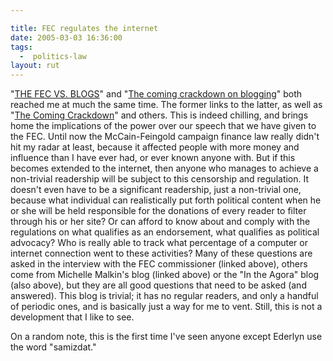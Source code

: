 ```yaml
---

title: FEC regulates the internet
date: 2005-03-03 16:36:00
tags:
  -  politics-law
layout: rut
---
```


<p> "<a href="http://michellemalkin.com/archives/001654.htm">THE FEC VS. BLOGS</a>" and "<a href="http://news.com.com/The+coming+crackdown+on+blogging/2008-1028_3-5597079.html?tag=nefd.lede">The coming crackdown on blogging</a>" both reached me at much the same time.  The former links to the latter, as well as "<a href="http://www.intheagora.com/archives/2005/03/the_coming_crac.html">The Coming Crackdown</a>" and others.  This is indeed chilling, and brings home the implications of the power over our speech that we have given to the FEC.  Until now the McCain-Feingold campaign finance law really didn't hit my radar at least, because it affected people with more money and influence than I have ever had, or ever known anyone with.  But if this becomes extended to the internet, then anyone who manages to achieve a non-trivial readership will be subject to this censorship and regulation.  It doesn't even have to be a significant readership, just a non-trivial one, because what individual can realistically put forth political content when he or she will be held responsible for the donations of every reader to filter through his or her site?  Or can afford to know about and comply with the regulations on what qualifies as an endorsement, what qualifies as political advocacy?  Who is really able to track what percentage of a computer or internet connection went to these activities?  Many of these questions are asked in the interview with the FEC commissioner (linked above), others come from Michelle Malkin's blog (linked above) or the "In the Agora" blog (also above), but they are all good questions that need to be asked (and answered). This blog is trivial; it has no regular readers, and only a handful of periodic ones, and is basically just a way for me to vent.  Still, this is not a development that I like to see.</p>

<p>On a random note, this is the first time I've seen anyone except Ederlyn use the word "samizdat."</p>

